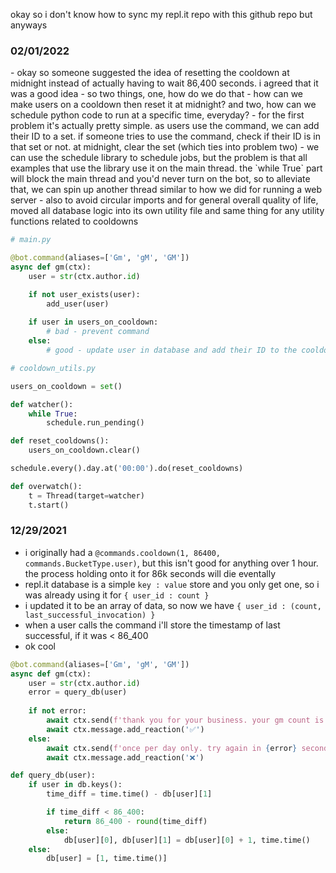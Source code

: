 okay so i don't know how to sync my repl.it repo with this github repo but anyways

<h3>02/01/2022</h3>
- okay so someone suggested the idea of resetting the cooldown at midnight instead of actually having to wait 86,400 seconds. i agreed that it was a good idea
- so two things, one, how do we do that - how can we make users on a cooldown then reset it at midnight? and two, how can we schedule python code to run at a specific time, everyday?
- for the first problem it's actually pretty simple. as users use the command, we can add their ID to a set. if someone tries to use the command, check if their ID is in that set or not. at midnight, clear the set (which ties into problem two)
- we can use the schedule library to schedule jobs, but the problem is that all examples that use the library use it on the main thread. the `while True` part will block the main thread and you'd never turn on the bot, so to alleviate that, we can spin up another thread similar to how we did for running a web server
- also to avoid circular imports and for general overall quality of life, moved all database logic into its own utility file and same thing for any utility functions related to cooldowns

```python
# main.py

@bot.command(aliases=['Gm', 'gM', 'GM'])
async def gm(ctx):
    user = str(ctx.author.id)

    if not user_exists(user):
        add_user(user)
    
    if user in users_on_cooldown:
        # bad - prevent command
    else:
        # good - update user in database and add their ID to the cooldown set
```

```python
# cooldown_utils.py

users_on_cooldown = set()

def watcher():
    while True:
        schedule.run_pending()

def reset_cooldowns():
    users_on_cooldown.clear()

schedule.every().day.at('00:00').do(reset_cooldowns)

def overwatch():
    t = Thread(target=watcher)
    t.start()
```

<h3>12/29/2021</h3>

- i originally had a `@commands.cooldown(1, 86400, commands.BucketType.user)`, but this isn't good for anything over 1 hour. the process holding onto it for 86k seconds will die eventally
- repl.it database is a simple `key : value` store and you only get one, so i was already using it for `{ user_id : count }`
- i updated it to be an array of data, so now we have `{ user_id : (count, last_successful_invocation) }`
- when a user calls the command i'll store the timestamp of last successful, if it was < 86_400
- ok cool

```python
@bot.command(aliases=['Gm', 'gM', 'GM'])
async def gm(ctx):
    user = str(ctx.author.id)
    error = query_db(user)
    
    if not error:
        await ctx.send(f'thank you for your business. your gm count is {db[user][0]}')
        await ctx.message.add_reaction('✅')
    else:
        await ctx.send(f'once per day only. try again in {error} seconds')
        await ctx.message.add_reaction('❌')
```

```python
def query_db(user):
    if user in db.keys():
        time_diff = time.time() - db[user][1]

        if time_diff < 86_400:
            return 86_400 - round(time_diff)
        else:
            db[user][0], db[user][1] = db[user][0] + 1, time.time()
    else:
        db[user] = [1, time.time()]
```
